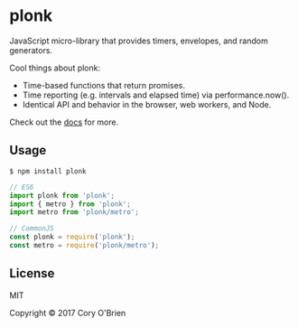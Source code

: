 
# plonk

JavaScript micro-library that provides timers, envelopes, and random generators.

Cool things about plonk:

* Time-based functions that return promises.
* Time reporting (e.g. intervals and elapsed time) via performance.now().
* Identical API and behavior in the browser, web workers, and Node.

Check out the [docs](docs.md) for more.

## Usage

```
$ npm install plonk
```

```javascript
// ES6
import plonk from 'plonk';
import { metro } from 'plonk';
import metro from 'plonk/metro';

// CommonJS
const plonk = require('plonk');
const metro = require('plonk/metro');
```

## License

MIT

Copyright © 2017 Cory O'Brien
